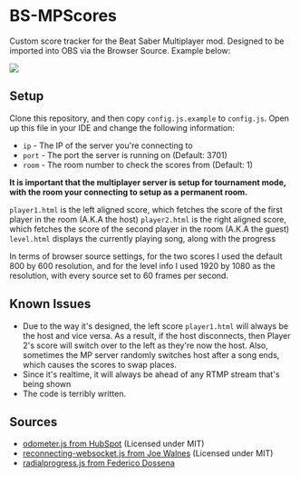 # BS-MPScores
Custom score tracker for the Beat Saber Multiplayer mod. Designed to be imported into OBS via the Browser Source. Example below:

![](https://i.imgur.com/VcQZ9sz.jpg)

## Setup
Clone this repository, and then copy `config.js.example` to `config.js`. Open up this file in your IDE and change the following information:

 - `ip` - The IP of the server you're connecting to
 - `port` - The port the server is running on (Default: 3701)
 - `room` - The room number to check the scores from (Default: 1)

**It is important that the multiplayer server is setup for tournament mode, with the room your connecting to setup as a permanent room.**

`player1.html` is the left aligned score, which fetches the score of the first player in the room (A.K.A the host)
`player2.html` is the right aligned score, which fetches the score of the second player in the room (A.K.A the guest)
`level.html` displays the currently playing song, along with the progress

In terms of browser source settings, for the two scores I used the default 800 by 600 resolution, and for the level info I used 1920 by 1080 as the resolution, with every source set to 60 frames per second.

## Known Issues
 - Due to the way it's designed, the left score `player1.html` will always be the host and vice versa. As a result, if the host disconnects, then Player 2's score will switch over to the left as they're now the host. Also, sometimes the MP server randomly switches host after a song ends, which causes the scores to swap places.
 - Since it's realtime, it will always be ahead of any RTMP stream that's being shown
 - The code is terribly written.

## Sources
 - [odometer.js from HubSpot](https://github.com/HubSpot/odometer) (Licensed under MIT)
 - [reconnecting-websocket.js from Joe Walnes](https://github.com/joewalnes/reconnecting-websocket) (Licensed under MIT)
 - [radialprogress.js from Federico Dossena](https://fdossena.com/?p=html5cool/radprog/i.frag)
